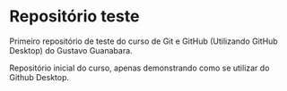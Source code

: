 # Repositório teste
  Primeiro repositório de teste do curso de Git e GitHub (Utilizando GitHub Desktop) do Gustavo Guanabara.
  
  Repositório inicial do curso, apenas demonstrando como se utilizar do Github Desktop.
